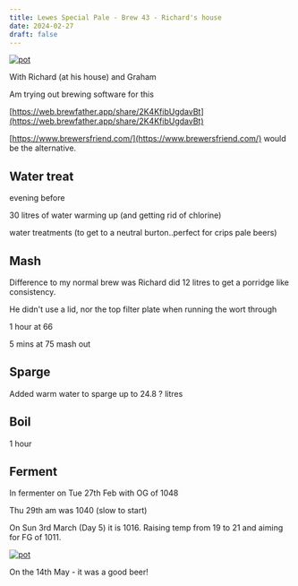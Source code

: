 ```yaml
---
title: Lewes Special Pale - Brew 43 - Richard's house
date: 2024-02-27
draft: false 
---
```

<!-- [![pot](/images/2023-06-06/3.jpg "treatment")](/images/2023-06-06/3.jpg) -->
[![pot](/images/2024-03-03/1.jpg "treatment")](/images/2024-03-03/1.jpg)

With Richard (at his house) and Graham

Am trying out brewing software for this 

[https://web.brewfather.app/share/2K4KfibUgdavBt](https://web.brewfather.app/share/2K4KfibUgdavBt)

[https://www.brewersfriend.com/](https://www.brewersfriend.com/) would be the alternative.

## Water treat

evening before

30 litres of water warming up (and getting rid of chlorine)

water treatments (to get to a neutral burton..perfect for crips pale beers)


## Mash

Difference to my normal brew was Richard did 12 litres to get a porridge like consistency. 

He didn't use a lid, nor the top filter plate when running the wort through

1 hour at 66

5 mins at 75 mash out

## Sparge

Added warm water to sparge up to 24.8 ? litres

## Boil

1 hour

## Ferment

In fermenter on Tue 27th Feb with OG of 1048

Thu 29th am was 1040 (slow to start)

On Sun 3rd March (Day 5) it is 1016. Raising temp from 19 to 21 and aiming for FG of 1011.

[![pot](/images/2024-05-26/1.jpg "drink")](/images/2024-05-26/1.jpg)

On the 14th May - it was a good beer!